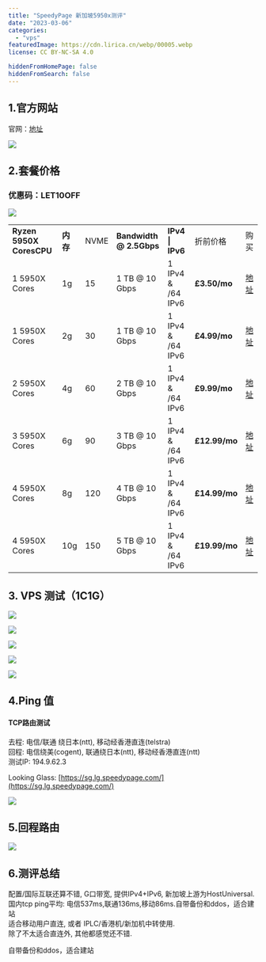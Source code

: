 ```yaml
---
title: "SpeedyPage 新加坡5950x测评"
date: "2023-03-06"
categories: 
  - "vps"
featuredImage: https://cdn.lirica.cn/webp/00005.webp
license: CC BY-NC-SA 4.0

hiddenFromHomePage: false
hiddenFromSearch: false
---
```


## 1.官方网站

官网：[地址](https://urls.catcat.blog/speedypage)

![](https://cdn.lirica.cn/wordpress/2023/03/image-4.png)

## 2.套餐价格

### 优惠码：**LET10OFF** 

![](https://cdn.lirica.cn/wordpress/2023/03/image-1.png)

<table><tbody><tr><td class="has-text-align-center" data-align="center"><strong>Ryzen 5950X CoresCPU</strong></td><td><strong>内存</strong></td><td>NVME</td><td><strong>Bandwidth @ 2.5Gbps</strong></td><td><strong>IPv4 | IPv6</strong></td><td>折前价格</td><td>购买</td></tr><tr><td class="has-text-align-center" data-align="center">1 5950X Cores</td><td>1g</td><td>15</td><td>1 TB @ 10 Gbps</td><td>1 IPv4 &amp; /64 IPv6</td><td><strong>£3.50/mo</strong></td><td><a href="https://my.speedypage.com/store/sg-vps?aff=190" target="_blank" rel="noreferrer noopener">地址</a></td></tr><tr><td class="has-text-align-center" data-align="center">1 5950X Cores</td><td>2g</td><td>30</td><td>1 TB @ 10 Gbps</td><td>1 IPv4 &amp; /64 IPv6</td><td><strong>£4.99/mo</strong></td><td><a rel="noreferrer noopener" href="https://my.speedypage.com/store/sg-vps?aff=190" target="_blank">地址</a></td></tr><tr><td class="has-text-align-center" data-align="center">2 5950X Cores</td><td>4g</td><td>60</td><td>2 TB @ 10 Gbps</td><td>1 IPv4 &amp; /64 IPv6</td><td><strong>£9.99/mo</strong></td><td><a rel="noreferrer noopener" href="https://my.speedypage.com/store/sg-vps?aff=190" target="_blank">地址</a></td></tr><tr><td class="has-text-align-center" data-align="center">3 5950X Cores</td><td>6g</td><td>90</td><td>3 TB @ 10 Gbps</td><td>1 IPv4 &amp; /64 IPv6</td><td><strong><strong>£</strong>12.99/mo</strong></td><td><a rel="noreferrer noopener" href="https://my.speedypage.com/store/sg-vps?aff=190" target="_blank">地址</a></td></tr><tr><td class="has-text-align-center" data-align="center">4 5950X Cores</td><td>8g</td><td>120</td><td>4 TB @ 10 Gbps</td><td>1 IPv4 &amp; /64 IPv6</td><td><strong>£14.99/mo</strong></td><td><a rel="noreferrer noopener" href="https://my.speedypage.com/store/sg-vps?aff=190" target="_blank">地址</a></td></tr><tr><td class="has-text-align-center" data-align="center">4 5950X Cores</td><td>10g</td><td>150</td><td>5 TB @ 10 Gbps</td><td>1 IPv4 &amp; /64 IPv6</td><td><strong>£19.99/mo</strong></td><td><a rel="noreferrer noopener" href="https://my.speedypage.com/store/sg-vps?aff=190" target="_blank">地址</a></td></tr></tbody></table>

## 3\. VPS 测试（1C1G）

![](https://cdn.lirica.cn/wordpress/2023/03/cac7c4c63a90330efa0def7e917a74f1.png)

![](https://cdn.lirica.cn/wordpress/2023/03/484898c004650c6e4ba428e329ca04a1.png)

![](https://cdn.lirica.cn/wordpress/2023/03/de9f2e43485edbba3c706d3ea8c7f3f3.png)

![](https://cdn.lirica.cn/wordpress/2023/03/dd913aa555de4f6080c7481c231b88e8.png)

![](https://cdn.lirica.cn/wordpress/2023/03/1888132d7074d9426f8a766ac97358aa.png)

## 4.Ping 值

#### TCP路由测试

去程: 电信/联通 绕日本(ntt), 移动经香港直连(telstra)  
回程: 电信绕美(cogent), 联通绕日本(ntt), 移动经香港直连(ntt)  
测试IP: 194.9.62.3

Looking Glass: [https://sg.lg.speedypage.com/](https://sg.lg.speedypage.com/)

![](https://cdn.lirica.cn/wordpress/2023/03/image-2.png)

## 5.回程路由

![](https://cdn.lirica.cn/wordpress/2023/03/image-3.png)

## 6.测评总结

配置/国际互联还算不错, G口带宽, 提供IPv4+IPv6, 新加坡上游为HostUniversal.  
国内tcp ping平均: 电信537ms,联通136ms,移动86ms.自带备份和ddos，适合建站  
适合移动用户直连, 或者 IPLC/香港机/新加机中转使用.  
除了不太适合直连外, 其他都感觉还不错.

自带备份和ddos，适合建站
